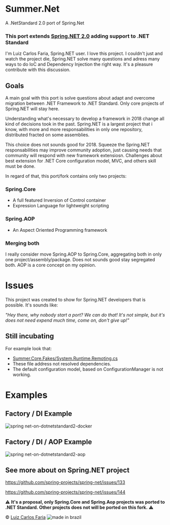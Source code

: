 # Summer.Net
A .NetStandard 2.0 port of Spring.Net

### This port extends [Spring.NET  2.0](https://github.com/spring-projects/spring-net) adding support to .NET Standard

I'm Luiz Carlos Faria, Spring.NET user. I love this project. I couldn't just and watch the project die, Spring.NET solve many questions and adress many ways to do IoC and Dependency Injection the right way.
It's a pleasure contribute with this discussion.


## Goals
A main goal with this port is solve questions about adapt and overcome migration between .NET Framework  to .NET Standard. Only core projects of Spring.NET will stay here. 


Understanding what's necessary to develop a framework in 2018 change all kind of decisions took in the past. Spring.NET is a largest project that i know, with more and more responsabilities in only one repository, distributed fracted on some assemblies.


This choice does not sounds good for 2018. Squeeze the Spring.NET responsabilities may improve community adoption, just causing needs that community will respond with new framework extensiosn. Challenges about best extension for .NET Core configuration model, MVC, and others skill must be done.

In regard of that, this port/fork contains only two projects:

### Spring.Core
* A full featured Inversion of Control container
* Expression Language for lightweight scripting

### Spring.AOP
* An Aspect Oriented Programming framework

### Merging both
I really consider move Spring.AOP to Spring.Core, aggregating both in only one project/assembly/package. Does not sounds good stay segregated both. AOP is a core concept on my opinion.


# Issues

This project was created to show for Spring.NET developers that is possible. It's sounds like: 

_"Hey there, why nobody start a port? We can do that! It's not simple, but it's does not need expend much time, come on, don't give up!"_

## Still incubating

For example look that:
- [Summer.Core.Fakes/System.Runtime.Remoting.cs](https://github.com/luizcarlosfaria/summer-net/blob/netstandard--2-0/Summer.Core/__fakes/System.Runtime.Remoting.cs)
- These file address not resolved dependencies.
- The default configuration model, based on ConfigurationManager is not working.

# Examples

## Factory / DI Example
![spring net-on-dotnetstandard2-docker](http://res.cloudinary.com/luizcarlosfaria/image/upload/v1506499371/SPRING.NET/spring.net-on-dotnetstandard2-docker_xswvba.png)

## Factory / DI / AOP Example
![spring net-on-dotnetstandard2-aop](http://res.cloudinary.com/luizcarlosfaria/image/upload/v1506499371/SPRING.NET/spring.net-on-dotnetstandard2-aop_lif2uw.png)


## See more about on Spring.NET project

https://github.com/spring-projects/spring-net/issues/133

https://github.com/spring-projects/spring-net/issues/144


:warning: **It's a proposal, only Spring.Core and Spring.Aop projects was ported to .NET Standard. Other projects does not will be ported on this fork.** :warning:




© [Luiz Carlos Faria](http://gago.io/) ![made in brazil][brazil]


[brazil]:http://www.goal.cc/content/images/flags/28.png